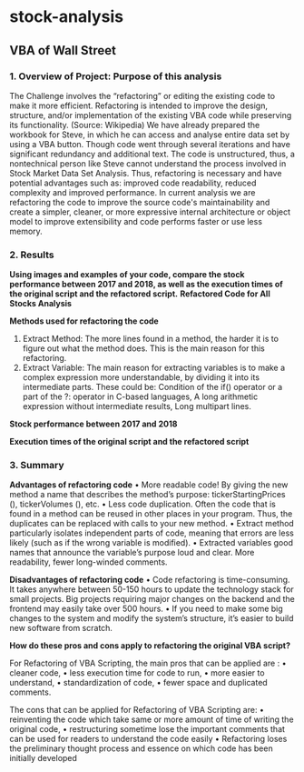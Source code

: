 # stock-analysis

## VBA of Wall Street

### 1. Overview of Project: Purpose of this analysis
The Challenge involves the “refactoring” or editing the existing code to make it more efficient. Refactoring is intended to improve the design, structure, and/or implementation of the existing VBA code while preserving its functionality. (Source: Wikipedia)
We have already prepared the workbook for Steve, in which he can access and analyse entire data set by using a VBA button. Though code went through several iterations and have significant redundancy and additional text. The code is unstructured, thus, a nontechnical person like Steve cannot understand the process involved in Stock Market Data Set Analysis.
Thus, refactoring is necessary and have potential advantages such as: improved code readability, reduced complexity and improved performance. In current analysis we are refactoring the code to improve the source code's maintainability and create a simpler, cleaner, or more expressive internal architecture or object model to improve extensibility and code performs faster or use less memory.

### 2. Results

**Using images and examples of your code, compare the stock performance between 2017 and 2018, as well as the execution times of the original script and the refactored script.**
**Refactored Code for All Stocks Analysis**

**Methods used for refactoring the code**
1.	Extract Method: The more lines found in a method, the harder it is to figure out what the method does. This is the main reason for this refactoring. 
2.	Extract Variable: The main reason for extracting variables is to make a complex expression more understandable, by dividing it into its intermediate parts. These could be: Condition of the if() operator or a part of the ?: operator in C-based languages, A long arithmetic expression without intermediate results, Long multipart lines.

**Stock performance between 2017 and 2018**

**Execution times of the original script and the refactored script**


### 3. Summary

**Advantages of refactoring code**
•	More readable code! By giving the new method a name that describes the method’s purpose: tickerStartingPrices (), tickerVolumes (), etc.
•	Less code duplication. Often the code that is found in a method can be reused in other places in your program. Thus, the duplicates can be replaced with calls to your new method.
•	Extract method particularly isolates independent parts of code, meaning that errors are less likely (such as if the wrong variable is modified).
•	Extracted variables good names that announce the variable’s purpose loud and clear. More readability, fewer long-winded comments.

**Disadvantages of refactoring code**
•	Code refactoring is time-consuming. It takes anywhere between 50-150 hours to update the technology stack for small projects. Big projects requiring major changes on the backend and the frontend may easily take over 500 hours.
•	If you need to make some big changes to the system and modify the system’s structure, it’s easier to build new software from scratch.



**How do these pros and cons apply to refactoring the original VBA script?**

For Refactoring of VBA Scripting, the main pros that can be applied are : 
•	cleaner code, 
•	less execution time for code to run, 
•	more easier to understand, 
•	standardization of code, 
•	fewer space and duplicated comments.

The cons that can be applied for Refactoring of VBA Scripting are: 
•	reinventing the code which take same or more amount of time of writing the original code, 
•	restructuring sometime lose the important comments that can be used for readers to understand the code easily
•	Refactoring loses the preliminary thought process and essence on which code has been initially developed

